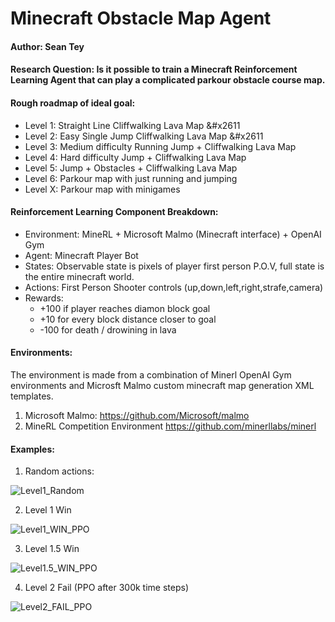 # Minecraft Obstacle Map Agent
#### Author: Sean Tey

#### Research Question: Is it possible to train a Minecraft Reinforcement Learning Agent that can play a complicated parkour obstacle course map.

#### Rough roadmap of ideal goal:
* Level 1: Straight Line Cliffwalking Lava Map &#x2611
* Level 2: Easy Single Jump Cliffwalking Lava Map &#x2611
* Level 3: Medium difficulty Running Jump + Cliffwalking Lava Map
* Level 4: Hard difficulty Jump + Cliffwalking Lava Map
* Level 5: Jump + Obstacles + Cliffwalking Lava Map
* Level 6: Parkour map with just running and jumping
* Level X: Parkour map with minigames

#### Reinforcement Learning Component Breakdown:
* Environment: MineRL + Microsoft Malmo (Minecraft interface) + OpenAI Gym 
* Agent: Minecraft Player Bot
* States: Observable state is pixels of player first person P.O.V, full state is the entire minecraft world.
* Actions: First Person Shooter controls (up,down,left,right,strafe,camera)
* Rewards:
    * +100 if player reaches diamon block goal
    * +10 for every block distance closer to goal
    * -100 for death / drowining in lava


#### Environments:
The environment is made from a combination of Minerl OpenAI Gym environments and Microsft Malmo custom minecraft map generation XML templates.
1. Microsoft Malmo: https://github.com/Microsoft/malmo
2. MineRL Competition Environment https://github.com/minerllabs/minerl

#### Examples:

1. Random actions:

![Level1_Random](./images/level1_random.GIF)

2. Level 1 Win

![Level1_WIN_PPO](./images/level1_win.GIF)

3. Level 1.5 Win

![Level1.5_WIN_PPO](./images/level1.5_win.GIF)

4. Level 2 Fail (PPO after 300k time steps)


![Level2_FAIL_PPO](./images/level2_fail.GIF)
